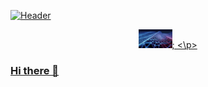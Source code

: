 [![Header](https://raw.githubusercontent.com/MartinHeinz/<OWNER>/<OWNER>/readme_header.png "Header")](https://some-url.dev/)

<p align="center">
  <a href="https://www.linkedin.com/in/dennis-breuer-838260134/"><img height="30" src="Bild1.jpg"</a>;
<\p>

### Hi there 👋

<!--
**dennisb1239/dennisb1239** is a ✨ _special_ ✨ repository because its `README.md` (this file) appears on your GitHub profile.



Here are some ideas to get you started:

- 🔭 I’m currently working on ...
- 🌱 I’m currently learning ...
- 👯 I’m looking to collaborate on ...
- 🤔 I’m looking for help with ...
- 💬 Ask me about ...
- 📫 How to reach me: ...
- 😄 Pronouns: ...
- ⚡ Fun fact: ...
-->
